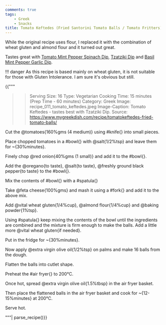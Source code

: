 ```yaml
---
comments: true
tags:
    - Greek
    - Snacks
title: Tomato Keftedes (Fried Santorini Tomato Balls / Tomato Fritters)
---
```


While the original recipe uses flour, I replaced it with the combination of wheat gluten and almond flour and it turned out great.

Tastes great with [Tomato Mint Pepper Spinach Dip](../Dips/recipe_007_mint_spinach_dip.md), [Tzatziki Dip](../Dips/recipe_009_tzatziki_dip.md) and [Basil Mint Pepper Garlic Dip](../Dips/recipe_012_basil_mint_dip.md).

!!! danger
    As this recipe is based mainly on wheat gluten, it is not suitable for those with Gluten Intolerance. I am sure it's obvious but still.

{{""" 
>> Serving Size: 16
>> Type: Vegetarian
>> Cooking Time: 15 minutes (Prep Time - 60 minutes)
>> Category: Greek
>> Image: recipe_011_tomato_keftedes.jpeg
>> Image-Caption: Tomato Keftedes - tastes best with Tzatziki Dip.
>> Source: https://www.mygreekdish.com/recipe/tomatokeftedes-fried-tomato-balls/

Cut the @tomatoes{160%gms (4 medium)} using #knife{} into small pieces. 

Place chopped tomatoes in a #bowl{} with @salt{1/2%tsp} and leave them for ~{30%minutes}.

Finely chop @red onion{40%gms (1 small)} and add it to the #bowl{}.

Add the @oregano{to taste}, @salt{to taste}, @freshly ground black pepper{to taste} to the #bowl{}.

Mix the contents of #bowl{} with a #spatula{}

Take @feta cheese{100%gms} and mash it using a #fork{} and add it to the above mix. 

Add @vital wheat gluten{1/4%cup}, @almond flour{1/4%cup} and @baking powder{1%tsp}.

Using #spatula{} keep mixing the contents of the bowl until the ingredients are combined and the mixture is firm enough to make the balls. Add a little more @vital wheat 
gluten{if needed}. 

Put in the fridge for ~{30%minutes}.

Now apply @extra virgin olive oil{1/2%tsp} on palms and make 16 balls from the dough.

Flatten the balls into cutlet shape.

Preheat the #air fryer{} to 200°C. 

Once hot, spread @extra virgin olive oil{1.5%tbsp} in the air fryer basket.

Then place the flattened balls in the air fryer basket and cook for ~{12-15%minutes} at 200°C.

Serve hot.

"""| parse_recipe()}}
